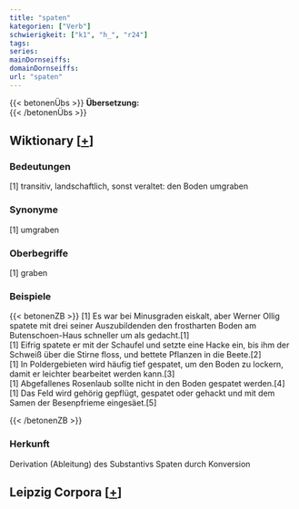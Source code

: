 ```yaml
---
title: "spaten"
kategorien: ["Verb"]
schwierigkeit: ["k1", "h_", "r24"]
tags:
series:
mainDornseiffs:
domainDornseiffs:
url: "spaten"
---
```


{{< betonenÜbs >}}
**Übersetzung:**  
{{< /betonenÜbs >}}

## Wiktionary [[+](https://de.wiktionary.org/wiki/spaten)]

### Bedeutungen
[1] transitiv, landschaftlich, sonst veraltet: den Boden umgraben  

### Synonyme
[1] umgraben  

### Oberbegriffe
[1] graben  

### Beispiele
{{< betonenZB >}}
[1] Es war bei Minusgraden eiskalt, aber Werner Ollig spatete mit drei seiner Auszubildenden den frostharten Boden am Butenschoen-Haus schneller um als gedacht.[1]  
[1] Eifrig spatete er mit der Schaufel und setzte eine Hacke ein, bis ihm der Schweiß über die Stirne floss, und bettete Pflanzen in die Beete.[2]  
[1] In Poldergebieten wird häufig tief gespatet, um den Boden zu lockern, damit er leichter bearbeitet werden kann.[3]  
[1] Abgefallenes Rosenlaub sollte nicht in den Boden gespatet werden.[4]  
[1] Das Feld wird gehörig gepflügt, gespatet oder gehackt und mit dem Samen der Besenpfrieme eingesäet.[5]  

{{< /betonenZB >}}
### Herkunft
Derivation (Ableitung) des Substantivs Spaten durch Konversion  


## Leipzig Corpora [[+](https://corpora.uni-leipzig.de/en/res?word=spaten&corpusId=deu_newscrawl-public_2018)]

